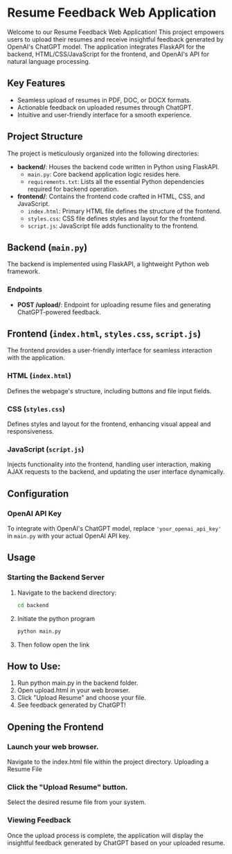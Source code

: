 # Resume Feedback Web Application

Welcome to our Resume Feedback Web Application! This project empowers users to upload their resumes and receive insightful feedback generated by OpenAI's ChatGPT model. The application integrates FlaskAPI for the backend, HTML/CSS/JavaScript for the frontend, and OpenAI's API for natural language processing.

## Key Features

- Seamless upload of resumes in PDF, DOC, or DOCX formats.
- Actionable feedback on uploaded resumes through ChatGPT.
- Intuitive and user-friendly interface for a smooth experience.

## Project Structure

The project is meticulously organized into the following directories:

- **backend/**: Houses the backend code written in Python using FlaskAPI.
  - `main.py`: Core backend application logic resides here.
  - `requirements.txt`: Lists all the essential Python dependencies required for backend operation.
- **frontend/**: Contains the frontend code crafted in HTML, CSS, and JavaScript.
  - `index.html`: Primary HTML file defines the structure of the frontend.
  - `styles.css`: CSS file defines styles and layout for the frontend.
  - `script.js`: JavaScript file adds functionality to the frontend.

## Backend (`main.py`)

The backend is implemented using FlaskAPI, a lightweight Python web framework.

### Endpoints

- **POST /upload/**: Endpoint for uploading resume files and generating ChatGPT-powered feedback.

## Frontend (`index.html`, `styles.css`, `script.js`)

The frontend provides a user-friendly interface for seamless interaction with the application.

### HTML (`index.html`)

Defines the webpage's structure, including buttons and file input fields.

### CSS (`styles.css`)

Defines styles and layout for the frontend, enhancing visual appeal and responsiveness.

### JavaScript (`script.js`)

Injects functionality into the frontend, handling user interaction, making AJAX requests to the backend, and updating the user interface dynamically.

## Configuration

### OpenAI API Key

To integrate with OpenAI's ChatGPT model, replace `'your_openai_api_key'` in `main.py` with your actual OpenAI API key.

## Usage

### Starting the Backend Server

1. Navigate to the backend directory:
   ```bash
   cd backend
2. Initiate the python program
    ```python
    python main.py
3. Then follow open the link

## How to Use:

1. Run python main.py in the backend folder.
2. Open upload.html in your web browser.
3. Click "Upload Resume" and choose your file.
4. See feedback generated by ChatGPT!

## Opening the Frontend

### Launch your web browser.
Navigate to the index.html file within the project directory.
Uploading a Resume File
### Click the "Upload Resume" button.
Select the desired resume file from your system.
### Viewing Feedback
Once the upload process is complete, the application will display the insightful feedback generated by ChatGPT based on your uploaded resume.

